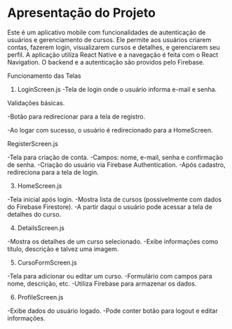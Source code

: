 # Apresentação do Projeto
Este é um aplicativo mobile com funcionalidades de autenticação de usuários e gerenciamento de cursos. Ele permite aos usuários criarem contas, fazerem login, visualizarem cursos e detalhes, e gerenciarem seu perfil. A aplicação utiliza React Native e a navegação é feita com o React Navigation. O backend e a autenticação são providos pelo Firebase.

Funcionamento das Telas
1. LoginScreen.js
-Tela de login onde o usuário informa e-mail e senha.

Validações básicas.

-Botão para redirecionar para a tela de registro.

-Ao logar com sucesso, o usuário é redirecionado para a HomeScreen.

RegisterScreen.js

-Tela para criação de conta.
-Campos: nome, e-mail, senha e confirmação de senha.
-Criação do usuário via Firebase Authentication.
-Após cadastro, redireciona para a tela de login.

3. HomeScreen.js

-Tela inicial após login.
-Mostra lista de cursos (possivelmente com dados do Firebase Firestore).
-A partir daqui o usuário pode acessar a tela de detalhes do curso.

4. DetailsScreen.js

-Mostra os detalhes de um curso selecionado.
-Exibe informações como título, descrição e talvez uma imagem.

5. CursoFormScreen.js

-Tela para adicionar ou editar um curso.
-Formulário com campos para nome, descrição, etc.
-Utiliza Firebase para armazenar os dados.

6. ProfileScreen.js

-Exibe dados do usuário logado.
-Pode conter botão para logout e editar informações.

